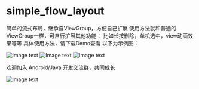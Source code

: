 # simple_flow_layout

简单的流式布局，继承自ViewGroup，方便自己扩展
使用方法就和普通的ViewGroup一样，可自行扩展其他功能：
比如长按删除，单机选中，view动画效果等等
具体使用方法，请下载Demo查看
以下为示例图：

![Image text](https://github.com/SmartKidsLOL/simple_flow_layout/raw/master/sample11.png)
![Image text](https://github.com/SmartKidsLOL/simple_flow_layout/raw/master/sample12.png)
![Image text](https://github.com/SmartKidsLOL/simple_flow_layout/raw/master/sample13.png)

欢迎加入 Android/Java 开发交流群，共同成长

![Image text](https://github.com/SmartKidsLOL/simple_flow_layout/raw/master/sample14.png)
